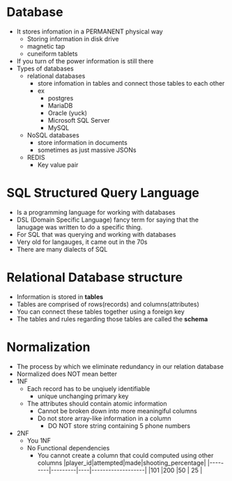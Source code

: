 # Database
 - It stores infomation in a PERMANENT physical way
    - Storing information in disk drive
    - magnetic tap
    - cuneiform tablets
- If you turn of the power information is still there
- Types of databases
    - relational databases
        - store infomation in tables and connect those tables to each other
        - ex
            - postgres
            - MariaDB
            - Oracle (yuck)
            - Microsoft SQL Server
            - MySQL
    - NoSQL databases
        - store information in documents
        - sometimes as just massive JSONs
    - REDIS
        - Key value pair

# SQL Structured Query Language
- Is a programming language for working with databases
- DSL (Domain Specific Language) fancy term for saying that the lanugage was written to do a specific thing.
- For SQL that was querying and working with databases
- Very old for langauges, it came out in the 70s
- There are many dialects of SQL

# Relational Database structure
- Information is stored in **tables**
- Tables are comprised of rows(records) and columns(attributes)
- You can connect these tables together using a foreign key 
- The tables and rules regarding those tables are called the **schema**

# Normalization
- The process by which we eliminate redundancy in our relation database
- Normalized does NOT mean better
- 1NF
    - Each record has to be unqiuely identifiable
        - unique unchanging primary key
    - The attributes should contain atomic information
        - Cannot be broken down into more meaningiful columns
        - Do not store array-like information in a column
            - DO NOT store string containing 5 phone numbers
- 2NF
    - You 1NF
    - No Functional dependencies
        - You cannot create a column that could computed using other columns
            |player_id|attempted|made|shooting_percentage|
            |---------|---------|----|-------------------|
            |101      |200      |50  | 25                |